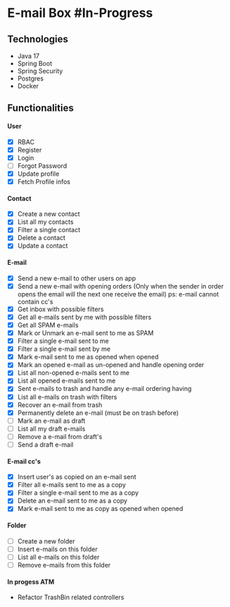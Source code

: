 # E-mail Box #In-Progress

## Technologies

- Java 17
- Spring Boot
- Spring Security
- Postgres
- Docker

## Functionalities

#### User

- [x] RBAC
- [x] Register
- [x] Login
- [ ] Forgot Password
- [x] Update profile
- [x] Fetch Profile infos

#### Contact

- [x] Create a new contact
- [x] List all my contacts
- [x] Filter a single contact
- [x] Delete a contact
- [x] Update a contact

#### E-mail

- [x] Send a new e-mail to other users on app
- [x] Send a new e-mail with opening orders (Only when the sender in order opens the email will the next one receive the
  email) ps: e-mail cannot contain cc's
- [x] Get inbox with possible filters
- [x] Get all e-mails sent by me with possible filters
- [x] Get all SPAM e-mails
- [x] Mark or Unmark an e-mail sent to me as SPAM
- [x] Filter a single e-mail sent to me
- [x] Filter a single e-mail sent by me
- [x] Mark e-mail sent to me as opened when opened
- [x] Mark an opened e-mail as un-opened and handle opening order
- [x] List all non-opened e-mails sent to me
- [x] List all opened e-mails sent to me
- [x] Sent e-mails to trash and handle any e-mail ordering having
- [x] List all e-mails on trash with filters
- [x] Recover an e-mail from trash
- [x] Permanently delete an e-mail (must be on trash before)
- [ ] Mark an e-mail as draft
- [ ] List all my draft e-mails
- [ ] Remove a e-mail from draft's
- [ ] Send a draft e-mail

#### E-mail cc's

- [x] Insert user's as copied on an e-mail sent
- [x] Filter all e-mails sent to me as a copy
- [x] Filter a single e-mail sent to me as a copy
- [x] Delete an e-mail sent to me as a copy
- [x] Mark e-mail sent to me as copy as opened when opened

#### Folder

- [ ] Create a new folder
- [ ] Insert e-mails on this folder
- [ ] List all e-mails on this folder
- [ ] Remove e-mails from this folder

#### In progess ATM

- Refactor TrashBin related controllers